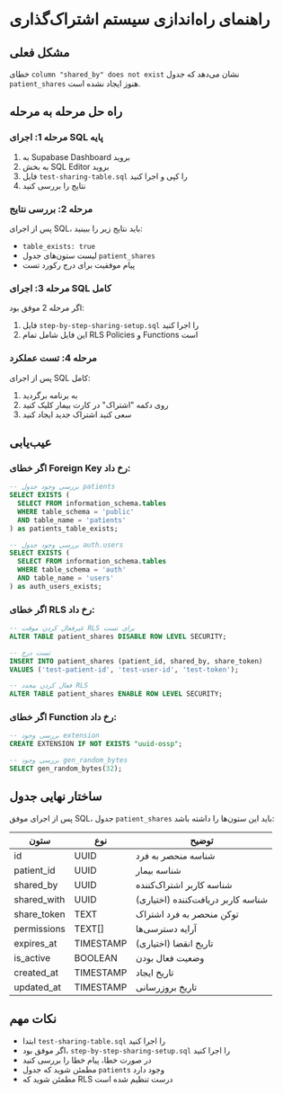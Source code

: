 # راهنمای راه‌اندازی سیستم اشتراک‌گذاری

## مشکل فعلی
خطای `column "shared_by" does not exist` نشان می‌دهد که جدول `patient_shares` هنوز ایجاد نشده است.

## راه حل مرحله به مرحله

### مرحله 1: اجرای SQL پایه
1. به Supabase Dashboard بروید
2. به بخش SQL Editor بروید
3. فایل `test-sharing-table.sql` را کپی و اجرا کنید
4. نتایج را بررسی کنید

### مرحله 2: بررسی نتایج
پس از اجرای SQL، باید نتایج زیر را ببینید:
- `table_exists: true`
- لیست ستون‌های جدول `patient_shares`
- پیام موفقیت برای درج رکورد تست

### مرحله 3: اجرای SQL کامل
اگر مرحله 2 موفق بود:
1. فایل `step-by-step-sharing-setup.sql` را اجرا کنید
2. این فایل شامل تمام RLS Policies و Functions است

### مرحله 4: تست عملکرد
پس از اجرای SQL کامل:
1. به برنامه برگردید
2. روی دکمه "اشتراک" در کارت بیمار کلیک کنید
3. سعی کنید اشتراک جدید ایجاد کنید

## عیب‌یابی

### اگر خطای Foreign Key رخ داد:
```sql
-- بررسی وجود جدول patients
SELECT EXISTS (
  SELECT FROM information_schema.tables 
  WHERE table_schema = 'public' 
  AND table_name = 'patients'
) as patients_table_exists;

-- بررسی وجود جدول auth.users
SELECT EXISTS (
  SELECT FROM information_schema.tables 
  WHERE table_schema = 'auth' 
  AND table_name = 'users'
) as auth_users_exists;
```

### اگر خطای RLS رخ داد:
```sql
-- غیرفعال کردن موقت RLS برای تست
ALTER TABLE patient_shares DISABLE ROW LEVEL SECURITY;

-- تست درج
INSERT INTO patient_shares (patient_id, shared_by, share_token) 
VALUES ('test-patient-id', 'test-user-id', 'test-token');

-- فعال کردن مجدد RLS
ALTER TABLE patient_shares ENABLE ROW LEVEL SECURITY;
```

### اگر خطای Function رخ داد:
```sql
-- بررسی وجود extension
CREATE EXTENSION IF NOT EXISTS "uuid-ossp";

-- بررسی وجود gen_random_bytes
SELECT gen_random_bytes(32);
```

## ساختار نهایی جدول
پس از اجرای موفق SQL، جدول `patient_shares` باید این ستون‌ها را داشته باشد:

| ستون | نوع | توضیح |
|------|-----|-------|
| id | UUID | شناسه منحصر به فرد |
| patient_id | UUID | شناسه بیمار |
| shared_by | UUID | شناسه کاربر اشتراک‌کننده |
| shared_with | UUID | شناسه کاربر دریافت‌کننده (اختیاری) |
| share_token | TEXT | توکن منحصر به فرد اشتراک |
| permissions | TEXT[] | آرایه دسترسی‌ها |
| expires_at | TIMESTAMP | تاریخ انقضا (اختیاری) |
| is_active | BOOLEAN | وضعیت فعال بودن |
| created_at | TIMESTAMP | تاریخ ایجاد |
| updated_at | TIMESTAMP | تاریخ بروزرسانی |

## نکات مهم
- ابتدا `test-sharing-table.sql` را اجرا کنید
- اگر موفق بود، `step-by-step-sharing-setup.sql` را اجرا کنید
- در صورت خطا، پیام خطا را بررسی کنید
- مطمئن شوید که جدول `patients` وجود دارد
- مطمئن شوید که RLS درست تنظیم شده است 